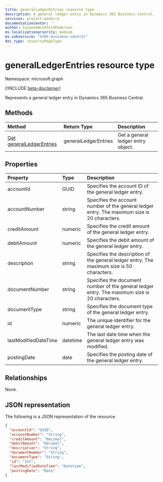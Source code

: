 ```yaml
---
title: generalLedgerEntries resource type 
description: A general ledger entry in Dynamics 365 Business Central.
services: project-madeira
documentationcenter: ''
author: SusanneWindfeldPedersen
ms.localizationpriority: medium
ms.subservice: "d365-business-central"
doc_type: resourcePageType
---
```


# generalLedgerEntries resource type

Namespace: microsoft.graph

[!INCLUDE [beta-disclaimer](../../includes/beta-disclaimer.md)]

Represents a general ledger entry in Dynamics 365 Business Central.

## Methods

| Method       | Return Type  |Description|
|:-------------|:-------------|:----------|
|[Get generalLedgerEntries](../api/dynamics-generalledgerentries-get.md)|generalLedgerEntries|Get a general ledger entry object.|

## Properties
| Property	         | Type	                 |Description                                  |
|:-------------------|:----------------------|:--------------------------------------------|
|accountId           |GUID                   |Specifies the account ID of the general ledger entry.    |
|accountNumber       |string |Specifies the account number of the general ledger entry. The maximum size is 20 characters.|
|creditAmount        |numeric                |Specifies the credit amount of the general ledger entry. |
|debitAmount         |numeric                |Specifies the debit amount of the general ledger entry.  |
|description         |string |Specifies the description of the general ledger entry. The maximum size is 50 characters.  |
|documentNumber      |string |Specifies the document number of the general ledger entry. The maximum size is 20 characters.|
|documentType        |string                 |Specifies the document type of the general ledger entry.|
|id                  |numeric                |The unique identifier for the general ledger entry.              |
|lastModifiedDateTime|datetime               |The last date time when the general ledger entry was modified.|
|postingDate         |date                   |Specifies the posting date of the general ledger entry. |


## Relationships
None.

## JSON representation

The following is a JSON representation of the resource.


```json
{
  "accountId": "GUID",
  "accountNumber": "String",  
  "creditAmount": "Decimal",
  "debitAmount": "Decimal",
  "description": "String",
  "documentNumber": "String",
  "documentType": "String",
  "id": "Int",
  "lastModifiedDateTime": "Datetime",
  "postingDate": "Date"
}
```



